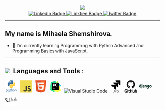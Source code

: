 <div id="header" align="center">
   <img src="https://media.giphy.com/media/Pn6lIQBz4eCH3wS6aK/giphy.gif" width="200"/>
</div>
<div id="badges" align="center">
  <a href="www.linkedin.com/in/mihaela-shemshirova">
    <img src="https://img.shields.io/badge/-Linkenin-blue" alt="LinkedIn Badge"/>
  </a>
  <a href="https://linktr.ee/mihaelashemshirova">
    <img src="https://img.shields.io/badge/-Linktree-brightgreen" alt="Linktree Badge"/>
  </a>
  <a href="your-twitter-URL">
    <img src="https://img.shields.io/badge/Twitter-blue?style=for-the-badge&logo=twitter&logoColor=white" alt="Twitter Badge"/>
  </a>
</div>

---

## My name is Mihaela Shemshirova.
- 🌱 I’m currently learning Programming with Python Advanced and Programming Basics with JavaScript.

---

## <img src="https://media.giphy.com/media/QssGEmpkyEOhBCb7e1/giphy.gif" width="25" style="margin-right:5px;"/> Languages and Tools :
<div>
  <img src="https://github.com/devicons/devicon/blob/master/icons/python/python-original-wordmark.svg" title="Python" alt="Python" width="40" height="40"/>&nbsp;
  <img src="https://github.com/devicons/devicon/blob/master/icons/javascript/javascript-original.svg" title="JavaScript" alt="JavaScript" width="40" height="40"/>&nbsp;
  <img src="https://github.com/devicons/devicon/blob/master/icons/html5/html5-original.svg" title="HTML5" alt="HTML" width="40" height="40"/>&nbsp;
  <img src="https://github.com/devicons/devicon/blob/v2.14.0/icons/pycharm/pycharm-original.svg" title="PyCharm" alt="PyCharm" width="40" height="40"/>&nbsp;
  <img src="https://camo.githubusercontent.com/5fa137d222dde7b69acd22c6572a065ce3656e6ffa1f5e88c1b5c7a935af3cc6/68747470733a2f2f63646e2e6a7364656c6976722e6e65742f67682f64657669636f6e732f64657669636f6e2f69636f6e732f7673636f64652f7673636f64652d6f726967696e616c2e737667" title="Visual Studio Code" alt="Visual Studio Code" width="40" height="40"/>&nbsp;
  <img src="https://github.com/devicons/devicon/blob/master/icons/jira/jira-plain-wordmark.svg" title="Jira" alt="Jira" width="40" height="40"/>&nbsp;
  <img src="https://github.com/devicons/devicon/blob/master/icons/github/github-original-wordmark.svg" title="GitHub" alt="GitHub" width="40" height="40"/>&nbsp;
  <img src="https://github.com/devicons/devicon/blob/master/icons/django/django-plain-wordmark.svg" title="Django" alt="Django" width="40" height="40"/>&nbsp;
  <img src="https://github.com/devicons/devicon/blob/v2.14.0/icons/flask/flask-original-wordmark.svg" title="Flask" alt="Flask" width="40" height="40"/>&nbsp;
</div>
